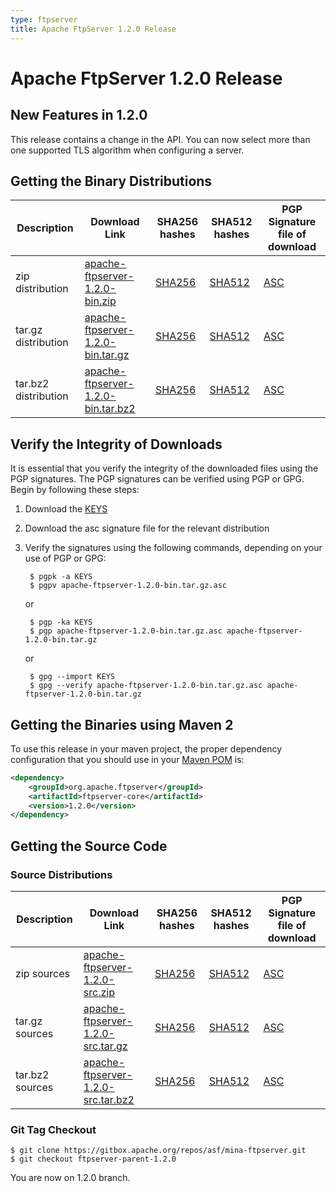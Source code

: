 ```yaml
---
type: ftpserver
title: Apache FtpServer 1.2.0 Release
---
```


# Apache FtpServer 1.2.0 Release

## New Features in 1.2.0

This release contains a change in the API. You can now select more than one supported TLS algorithm when configuring a server.


## Getting the Binary Distributions

| Description | Download Link | SHA256 hashes  | SHA512 hashes  | PGP Signature file of download |
|---|---|---|---|---|
| zip distribution | [apache-ftpserver-1.2.0-bin.zip](https://www.apache.org/dyn/closer.lua/mina/ftpserver/1.2.0/apache-ftpserver-1.2.0-bin.zip) | [SHA256](https://downloads.apache.org/mina/ftpserver/1.2.0/apache-ftpserver-1.2.0-bin.zip.sha256) | [SHA512](https://downloads.apache.org/mina/ftpserver/1.2.0/apache-ftpserver-1.2.0-bin.zip.sha512) |[ASC](https://downloads.apache.org/mina/ftpserver/1.2.0/apache-ftpserver-1.2.0-bin.zip.asc) |
| tar.gz distribution | [apache-ftpserver-1.2.0-bin.tar.gz](https://www.apache.org/dyn/closer.lua/mina/ftpserver/1.2.0/apache-ftpserver-1.2.0-bin.tar.gz) | [SHA256](https://downloads.apache.org/mina/ftpserver/1.2.0/apache-ftpserver-1.2.0-bin.tar.gz.sha256) | [SHA512](https://downloads.apache.org/mina/ftpserver/1.2.0/apache-ftpserver-1.2.0-bin.tar.gz.sha512) | [ASC](https://downloads.apache.org/mina/ftpserver/1.2.0/apache-ftpserver-1.2.0-bin.tar.gz.asc) | 
| tar.bz2 distribution | [apache-ftpserver-1.2.0-bin.tar.bz2](https://www.apache.org/dyn/closer.lua/mina/ftpserver/1.2.0/apache-ftpserver-1.2.0-bin.tar.bz2) | [SHA256](https://downloads.apache.org/mina/ftpserver/1.2.0/apache-ftpserver-1.2.0-bin.tar.bz2.sha256) | [SHA512](https://downloads.apache.org/mina/ftpserver/1.2.0/apache-ftpserver-1.2.0-bin.tar.bz2.sha512) | [ASC](https://downloads.apache.org/mina/ftpserver/1.2.0/apache-ftpserver-1.2.0-bin.tar.bz2.asc) | 

## Verify the Integrity of Downloads

It is essential that you verify the integrity of the downloaded files using the PGP signatures. The PGP signatures can be verified using PGP or GPG. Begin by following these steps:

1. Download the [KEYS](https://downloads.apache.org/mina/KEYS)
2. Download the asc signature file for the relevant distribution
3. Verify the signatures using the following commands, depending on your use of PGP or GPG:

        $ pgpk -a KEYS
        $ pgpv apache-ftpserver-1.2.0-bin.tar.gz.asc

    or 

        $ pgp -ka KEYS
        $ pgp apache-ftpserver-1.2.0-bin.tar.gz.asc apache-ftpserver-1.2.0-bin.tar.gz

    or

        $ gpg --import KEYS
        $ gpg --verify apache-ftpserver-1.2.0-bin.tar.gz.asc apache-ftpserver-1.2.0-bin.tar.gz

## Getting the Binaries using Maven 2

To use this release in your maven project, the proper dependency configuration that you should use in your [Maven POM](https://maven.apache.org/guides/introduction/introduction-to-the-pom.html) is:

```xml
<dependency>
    <groupId>org.apache.ftpserver</groupId>
    <artifactId>ftpserver-core</artifactId>
    <version>1.2.0</version>
</dependency>
```

## Getting the Source Code

### Source Distributions

| Description | Download Link | SHA256 hashes | SHA512 hashes | PGP Signature file of download |
|---|---|---|---|---|
| zip sources | [apache-ftpserver-1.2.0-src.zip](https://www.apache.org/dyn/closer.lua/mina/ftpserver/1.2.0/apache-ftpserver-1.2.0-src.zip) | [SHA256](https://downloads.apache.org/mina/ftpserver/1.2.0/apache-ftpserver-1.2.0-src.zip.sha256) | [SHA512](https://downloads.apache.org/mina/ftpserver/1.2.0/apache-ftpserver-1.2.0-src.zip.sha512) | [ASC](https://downloads.apache.org/mina/ftpserver/1.2.0/apache-ftpserver-1.2.0-src.zip.asc) |
| tar.gz sources | [apache-ftpserver-1.2.0-src.tar.gz](https://www.apache.org/dyn/closer.lua/mina/ftpserver/1.2.0/apache-ftpserver-1.2.0-src.tar.gz) | [SHA256](https://downloads.apache.org/mina/ftpserver/1.2.0/apache-ftpserver-1.2.0-src.tar.gz.sha256) | [SHA512](https://downloads.apache.org/mina/ftpserver/1.2.0/apache-ftpserver-1.2.0-src.tar.gz.sha512) | [ASC](https://downloads.apache.org/mina/ftpserver/1.2.0/apache-ftpserver-1.2.0-src.tar.gz.asc) |
| tar.bz2 sources | [apache-ftpserver-1.2.0-src.tar.bz2](https://www.apache.org/dyn/closer.lua/mina/ftpserver/1.2.0/apache-ftpserver-1.2.0-src.tar.bz2) | [SHA256](https://downloads.apache.org/mina/ftpserver/1.2.0/apache-ftpserver-1.2.0-src.tar.bz2.sha256) | [SHA512](https://downloads.apache.org/mina/ftpserver/1.2.0/apache-ftpserver-1.2.0-src.tar.bz2.sha512) | [ASC](https://downloads.apache.org/mina/ftpserver/1.2.0/apache-ftpserver-1.2.0-src.tar.bz2.asc) |

### Git Tag Checkout

    $ git clone https://gitbox.apache.org/repos/asf/mina-ftpserver.git
    $ git checkout ftpserver-parent-1.2.0

You are now on 1.2.0 branch.
